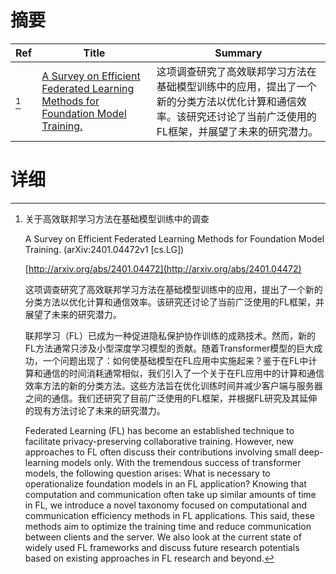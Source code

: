 # 摘要

| Ref | Title | Summary |
| --- | --- | --- |
| [^1] | [A Survey on Efficient Federated Learning Methods for Foundation Model Training.](http://arxiv.org/abs/2401.04472) | 这项调查研究了高效联邦学习方法在基础模型训练中的应用，提出了一个新的分类方法以优化计算和通信效率。该研究还讨论了当前广泛使用的FL框架，并展望了未来的研究潜力。 |

# 详细

[^1]: 关于高效联邦学习方法在基础模型训练中的调查

    A Survey on Efficient Federated Learning Methods for Foundation Model Training. (arXiv:2401.04472v1 [cs.LG])

    [http://arxiv.org/abs/2401.04472](http://arxiv.org/abs/2401.04472)

    这项调查研究了高效联邦学习方法在基础模型训练中的应用，提出了一个新的分类方法以优化计算和通信效率。该研究还讨论了当前广泛使用的FL框架，并展望了未来的研究潜力。

    

    联邦学习（FL）已成为一种促进隐私保护协作训练的成熟技术。然而，新的FL方法通常只涉及小型深度学习模型的贡献。随着Transformer模型的巨大成功，一个问题出现了：如何使基础模型在FL应用中实施起来？鉴于在FL中计算和通信的时间消耗通常相似，我们引入了一个关于在FL应用中的计算和通信效率方法的新的分类方法。这些方法旨在优化训练时间并减少客户端与服务器之间的通信。我们还研究了目前广泛使用的FL框架，并根据FL研究及其延伸的现有方法讨论了未来的研究潜力。

    Federated Learning (FL) has become an established technique to facilitate privacy-preserving collaborative training. However, new approaches to FL often discuss their contributions involving small deep-learning models only. With the tremendous success of transformer models, the following question arises: What is necessary to operationalize foundation models in an FL application? Knowing that computation and communication often take up similar amounts of time in FL, we introduce a novel taxonomy focused on computational and communication efficiency methods in FL applications. This said, these methods aim to optimize the training time and reduce communication between clients and the server. We also look at the current state of widely used FL frameworks and discuss future research potentials based on existing approaches in FL research and beyond.
    


